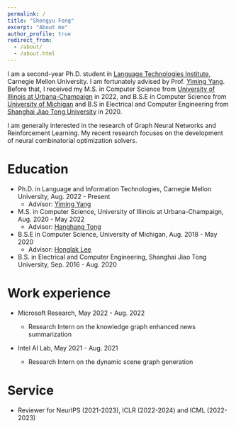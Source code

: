 ```yaml
---
permalink: /
title: "Shengyu Feng"
excerpt: "About me"
author_profile: true
redirect_from: 
  - /about/
  - /about.html
---
```



I am a second-year Ph.D. student in [Language Technologies Institute](lti.cs.cmu.edu), Carnegie Mellon University. I am fortunately advised by Prof. [Yiming Yang](https://www.cs.cmu.edu/~./yiming/). Before that, I received my M.S. in Computer Science from [University of Illinois at Urbana-Champaign](https://illinois.edu/) in 2022, and B.S.E in Computer Science from [University of Michigan](https://umich.edu/) and B.S in Electrical and Computer Engineering from [Shanghai Jiao Tong University](https://en.sjtu.edu.cn/) in 2020.

I am generally interested in the research of Graph Neural Networks and Reinforcement Learning. My recent research focuses on the development of neural combinatorial optimization solvers.

Education
======
* Ph.D. in Language and Information Technologies, Carnegie Mellon University, Aug. 2022 - Present
    * Advisor: [Yiming Yang](https://www.cs.cmu.edu/~./yiming/)
* M.S. in Computer Science, University of Illinois at Urbana-Champaign, Aug. 2020 - May 2022
    * Advisor: [Hanghang Tong](http://tonghanghang.org/)
* B.S.E in Computer Science, University of Michigan, Aug. 2018 - May 2020
    * Advisor: [Honglak Lee](https://web.eecs.umich.edu/~honglak/)
* B.S. in Electrical and Computer Engineering, Shanghai Jiao Tong University, Sep. 2016 - Aug. 2020 


Work experience
======
* Microsoft Research, May 2022 - Aug. 2022
  * Research Intern on the knowledge graph enhanced news summarization
  
* Intel AI Lab, May 2021 - Aug. 2021
  * Research Intern on the dynamic scene graph generation
  
Service 
======
* Reviewer for NeurIPS (2021-2023), ICLR (2022-2024) and ICML (2022-2023)
